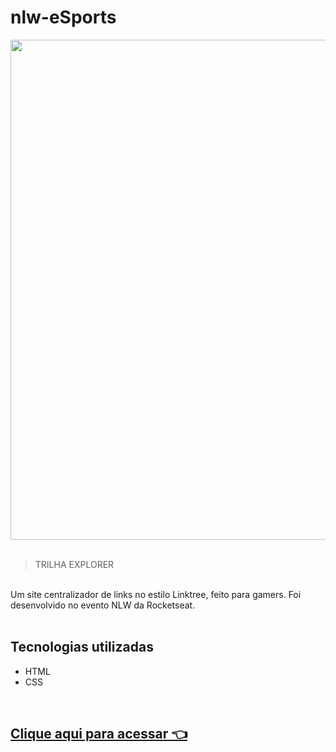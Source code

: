 # nlw-eSports
<div align="center">
<img src="https://user-images.githubusercontent.com/92797194/190870756-1a4a09ca-8b6d-4b29-a173-b1fd86b9f090.png" width="800px"
</div>
<br>
<br>

<div align="left">

> TRILHA EXPLORER 
<br>
Um site centralizador de links no estilo Linktree, feito para gamers. Foi desenvolvido no evento NLW da Rocketseat.
<br>
<br>

## Tecnologias utilizadas

- HTML
- CSS

<br>

## [Clique aqui para acessar 👈](https://eucindyn.github.io/nlw-esports/)


</div>
